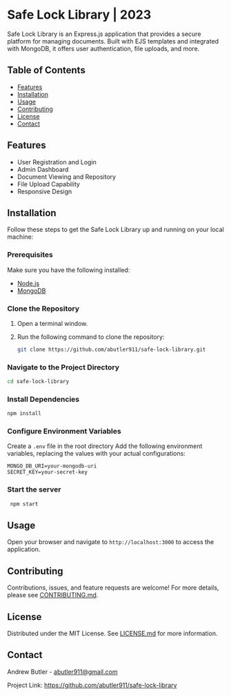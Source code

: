 # Safe Lock Library | 2023

Safe Lock Library is an Express.js application that provides a secure platform for managing documents. Built with EJS templates and integrated with MongoDB, it offers user authentication, file uploads, and more.

## Table of Contents

- [Features](#features)
- [Installation](#installation)
- [Usage](#usage)
- [Contributing](#contributing)
- [License](#license)
- [Contact](#contact)

## Features

- User Registration and Login
- Admin Dashboard
- Document Viewing and Repository
- File Upload Capability
- Responsive Design

## Installation

Follow these steps to get the Safe Lock Library up and running on your local machine:

### Prerequisites

Make sure you have the following installed:

- [Node.js](https://nodejs.org/)
- [MongoDB](https://www.mongodb.com/)

### Clone the Repository

1. Open a terminal window.
2. Run the following command to clone the repository:

   ```bash
   git clone https://github.com/abutler911/safe-lock-library.git
   ```

### Navigate to the Project Directory

```bash
cd safe-lock-library
```

### Install Dependencies

```bash
npm install
```

### Configure Environment Variables

Create a `.env` file in the root directory
Add the following environment variables, replacing the values with your actual configurations:

```env
MONGO_DB_URI=your-mongodb-uri
SECRET_KEY=your-secret-key
```

### Start the server

```bash
 npm start

```

## Usage

Open your browser and navigate to `http://localhost:3000` to access the application.

## Contributing

Contributions, issues, and feature requests are welcome! For more details, please see [CONTRIBUTING.md](./CONTRIBUTING.md).

## License

Distributed under the MIT License. See [LICENSE.md](./LICENSE.md) for more information.

## Contact

Andrew Butler - abutler911@gmail.com

Project Link: https://github.com/abutler911/safe-lock-library
